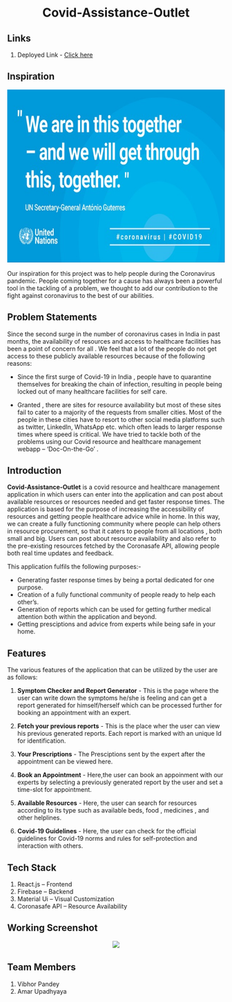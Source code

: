 <h1 align='center'>Covid-Assistance-Outlet</h1>

## Links

1. Deployed Link - [Click here](https://unite-d0291.web.app/) 


## Inspiration
<p align='center'><img src = "https://github.com/vibhor172/Covid-Assistance-Outlet/blob/master/public/Snips/Inspiration.jpeg" width = "600" height = "400"/></p>
Our inspiration for this project was to help people during the Coronavirus pandemic. People coming together for a cause has always been a powerful tool in the tackling of a problem, we thought to add our contribution to the fight against coronavirus to the best of our abilities.

## Problem Statements

Since the second surge in the number of coronavirus cases in India in past months, the availability of resources and access to healthcare facilities has been a point of concern for all . We feel that a lot of the people do not get access to these publicly available resources because of the following reasons:

- Since the first surge of Covid-19 in India , people have to quarantine themselves for breaking the chain of infection, resulting in people being locked out of many healthcare facilities for self care.

- Granted , there are sites for resource availability but most of these sites fail to cater to a majority of the requests from smaller cities. Most of the people in these cities have to resort to other social media platforms such as twitter, LinkedIn, WhatsApp etc. which often leads to larger response times where speed is critical. We have tried to tackle both of the problems using our Covid resource and healthcare management webapp – ‘Doc-On-the-Go’ .

## Introduction
**Covid-Assistance-Outlet** is a covid resource and healthcare management application in which users can enter into the application and can post about available resources or resources needed and get faster response times. The application is based for the purpose of increasing the accessibility of resources and getting people healthcare advice while in home. In this way, we can create a fully functioning community where people can help others in resource procurement, so that it caters to people from all locations , both small and big. Users can post about resource availability and also refer to the pre-existing resources fetched by the Coronasafe API, allowing people both real time updates and feedback.

This application fulfils the following purposes:-

- Generating faster response times by being a portal dedicated for one purpose.
- Creation of a fully functional community of people ready to help each other’s.
- Generation of reports which can be used for getting further medical attention both within the application and beyond.
- Getting presciptions and advice from experts while being safe in your home.

## Features
The various features of the application that can be utilized by the user are as follows:

1. **Symptom Checker and Report Generator** - This is the page where the user can write down the symptoms he/she is feeling and can get a report generated for         himself/herself which can be processed further for booking an appointment with an expert.

2. **Fetch your previous reports** - This is the place wher the user can view his previous generated reports. Each report is marked with an unique Id for identification.

3. **Your Prescriptions** - The Presciptions sent by the expert after the appointment can be viewed here.

4. **Book an Appointment** - Here,the user can book an appoinment with our experts by selecting a previously generated report by the user and set a time-slot for appointment.

5. **Available Resources** - Here, the user can search for resources according to its type such as available beds, food , medicines , and other helplines.

6. **Covid-19 Guidelines** - Here, the user can check for the official guidelines for Covid-19 norms and rules for self-protection and interaction with others.

## Tech Stack
1. React.js – Frontend
2. Firebase – Backend
3. Material Ui – Visual Customization
4. Coronasafe API – Resource Availability
 
## Working Screenshot
<p align='center'><img src = "CovidAssistanceOutlet.gif" /></p>

## Team Members

1. Vibhor Pandey  
2. Amar Upadhyaya 

